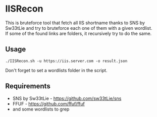 # IISRecon

This is bruteforce tool that fetch all IIS shortname thanks to SNS by Sw33tLie and try to bruteforce each one of them with a given wordlist.\
If some of the found links are folders, it recursively try to do the same.

## Usage
`./IISRecon.sh -u https://iis.server.com -o result.json`

Don't forget to set a wordlists folder in the script.

## Requirements
  - SNS by Sw33tLie - https://github.com/sw33tLie/sns
  - FFUF - https://github.com/ffuf/ffuf
  - and some wordlists to grep

